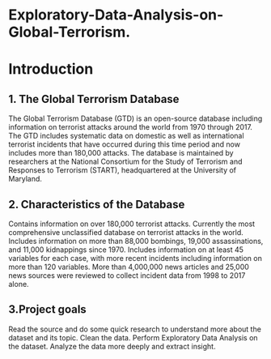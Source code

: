 # Exploratory-Data-Analysis-on-Global-Terrorism.

# Introduction
## 1. The Global Terrorism Database
The Global Terrorism Database (GTD) is an open-source database including information on terrorist attacks around the world from 1970 through 2017. The GTD includes systematic data on domestic as well as international terrorist incidents that have occurred during this time period and now includes more than 180,000 attacks. The database is maintained by researchers at the National Consortium for the Study of Terrorism and Responses to Terrorism (START), headquartered at the University of Maryland.

## 2. Characteristics of the Database
Contains information on over 180,000 terrorist attacks.
Currently the most comprehensive unclassified database on terrorist attacks in the world.
Includes information on more than 88,000 bombings, 19,000 assassinations, and 11,000 kidnappings since 1970.
Includes information on at least 45 variables for each case, with more recent incidents including information on more than 120 variables.
More than 4,000,000 news articles and 25,000 news sources were reviewed to collect incident data from 1998 to 2017 alone.

## 3.Project goals
Read the source and do some quick research to understand more about the dataset and its topic.
Clean the data.
Perform Exploratory Data Analysis on the dataset.
Analyze the data more deeply and extract insight.
